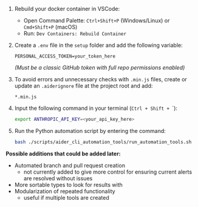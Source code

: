 1. Rebuild your docker container in VSCode:
    - Open Command Palette: `Ctrl+Shift+P` (Windows/Linux) or `Cmd+Shift+P` (macOS)
    - Run: 
    `Dev Containers: Rebuild Container`

2. Create a `.env` file in the `setup` folder and add the following variable:  
    ```env
    PERSONAL_ACCESS_TOKEN=your_token_here
    ```
    *(Must be a classic GitHub token with full repo permissions enabled)*

3. To avoid errors and unnecessary checks with `.min.js` files, create or update an `.aiderignore` file at the project root and add:  
    ```
    *.min.js
    ```

4. Input the following command in your terminal (`Ctrl + Shift + `\`):  
    ```bash
    export ANTHROPIC_API_KEY=<your_api_key_here>
    ```

5. Run the Python automation script by entering the command:  
    ```bash
    bash ./scripts/aider_cli_automation_tools/run_automation_tools.sh
    ```

**Possible additions that could be added later:**
- Automated branch and pull request creation    
    - not currently added to give more control for ensuring current alerts are resolved without issues
- More sortable types to look for results with
- Modularization of repeated functionality
    - useful if multiple tools are created